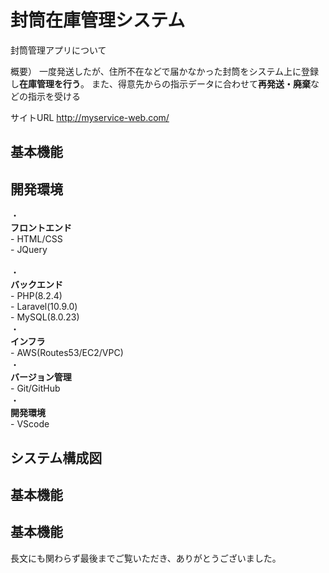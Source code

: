 # 封筒在庫管理システム
封筒管理アプリについて

概要）
一度発送したが、住所不在などで届かなかった封筒をシステム上に登録し**在庫管理を行う**。
また、得意先からの指示データに合わせて**再発送・廃棄**などの指示を受ける

サイトURL
http://myservice-web.com/

## 基本機能

## 開発環境
・<br>**フロントエンド**<br>
    - HTML/CSS<br>
    - JQuery<br><br>
・<br>**バックエンド**<br>
    - PHP(8.2.4)<br>
    - Laravel(10.9.0)<br>
    - MySQL(8.0.23)<br>
・<br>**インフラ**<br>
    - AWS(Routes53/EC2/VPC)<br>
・ <br>**バージョン管理**<br>
    - Git/GitHub<br>
・<br>**開発環境**<br>
    - VScode<br>

## システム構成図

## 基本機能

## 基本機能


長文にも関わらず最後までご覧いただき、ありがとうございました。
